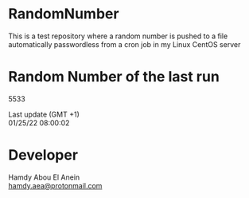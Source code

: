 # RandomNumber    
This is a test repository where a random number is pushed to a file automatically passwordless from a cron job in my Linux CentOS server    
# Random Number of the last run   
5533
      
Last update (GMT +1)    
01/25/22 08:00:02
# Developer    
Hamdy Abou El Anein   
hamdy.aea@protonmail.com
